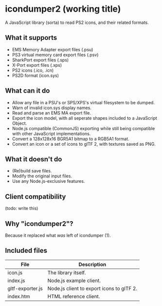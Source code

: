 # icondumper2 (working title)
A JavaScript library (sorta) to read PS2 icons, and their related formats.

## What it supports
* EMS Memory Adapter export files (.psu)
* PS3 virtual memory card export files (.psv)
* SharkPort export files (.sps)
* X-Port export files (.xps)
* PS2 icons (.ico, .icn)
* PS2D format (icon.sys)

## What can it do
* Allow any file in a PSU's or SPS/XPS's virtual filesystem to be dumped.
* Warn of invalid icon.sys display names.
* Read and parse an EMS MA export file.
* Export the icon model, with all seperate shapes included to a JavaScript Object.
* Node.js compatible (CommonJS) exporting while still being compatible with other JavaScript implementations.
* Convert a 128x128x16 BGR5A1 bitmap to a RGB5A1 format.
* Convert an icon or a set of icons to glTF 2, with textures saved as PNG.

## What it doesn't do
* (Re)build save files.
* Modify the original input files.
* Use any Node.js-exclusive features.

## Client compatibility
(todo: write this)

## Why "icondumper2"?
Because it replaced what *was* left of icondumper (1).

## Included files
| File             | Description                               |
| ---------------- | ----------------------------------------- |
| icon.js          | The library itself.                       |
| index.js         | Node.js example client.                   |
| gltf-exporter.js | Node.js client to export icons to glTF 2. |
| index.htm        | HTML reference client.                    |
